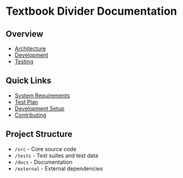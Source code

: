 # Textbook Divider Documentation

## Overview
- [Architecture](architecture/README.md)
- [Development](development/README.md)
- [Testing](testing/README.md)

## Quick Links
- [System Requirements](architecture/REQUIREMENTS.md)
- [Test Plan](testing/TEST_PLAN.md)
- [Development Setup](development/SETUP.md)
- [Contributing](development/CONTRIBUTING.md)

## Project Structure
- `/src` - Core source code
- `/tests` - Test suites and test data
- `/docs` - Documentation
- `/external` - External dependencies